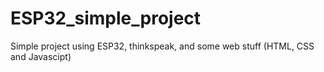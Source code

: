 # ESP32_simple_project
Simple project using ESP32, thinkspeak, and some web stuff (HTML, CSS and Javascipt)

